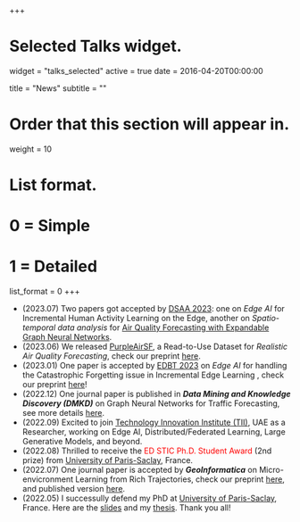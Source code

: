 +++
# Selected Talks widget.
widget = "talks_selected"
active = true 
date = 2016-04-20T00:00:00

title = "News"
subtitle = ""

# Order that this section will appear in.
weight = 10

# List format.
#   0 = Simple
#   1 = Detailed
list_format = 0
+++

- (2023.07) Two papers got accepted by [DSAA 2023](https://conferences.sigappfr.org/dsaa2023/): one on *Edge AI* for Incremental Human Activity Learning on the Edge, another on *Spatio-temporal data analysis* for [Air Quality Forecasting with Expandable Graph Neural Networks](https://arxiv.org/pdf/2307.15916.pdf).
- (2023.06) We released [PurpleAirSF](https://github.com/JingweiZuo/PurpleAirSF), a Read-to-Use Dataset for *Realistic Air Quality Forecasting*, check our preprint [here](https://arxiv.org/pdf/2306.13948.pdf).
- (2023.01) One paper is accepted by [EDBT 2023](http://edbticdt2023.cs.uoi.gr/?contents=main.html) on *Edge AI* for handling the Catastrophic Forgetting issue in Incremental Edge Learning , check our preprint [here](https://arxiv.org/pdf/2302.09310.pdf)!
- (2022.12) One journal paper is published in ***Data Mining and Knowledge Discovery (DMKD)*** on Graph Neural Networks for Traffic Forecasting, see more details [here](https://link.springer.com/article/10.1007/s10618-022-00903-7).
- (2022.09) Excited to join [Technology Innovation Institute (TII)](tii.ae), UAE as a Researcher, working on Edge AI, Distributed/Federated Learning, Large Generative Models, and beyond.
- (2022.08) Thrilled to receive the <span style="color:red">ED STIC Ph.D. Student Award</span> (2nd prize) from [University of Paris-Saclay](https://www.universite-paris-saclay.fr/en), France.
- (2022.07) One journal paper is accepted by ***GeoInformatica*** on Micro-envicronment Learning from Rich Trajectories, check our preprint [here](https://hal.science/hal-03803155v1/document), and published version [here](https://www.researchgate.net/publication/.363696724_Learning_the_micro-environment_from_rich_trajectories_in_the_context_of_mobile_crowd_sensing).
- (2022.05) I successully defend my PhD at [University of Paris-Saclay](https://www.universite-paris-saclay.fr/en), France. Here are the [slides](../publication/PhD_defense_JingweiZuo_slides.pdf) and my [thesis](https://theses.hal.science/tel-03722855/document). Thank you all!
